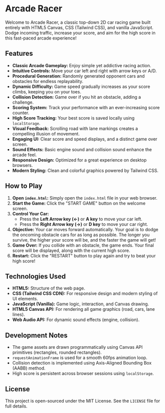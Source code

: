 # Arcade Racer

Welcome to Arcade Racer, a classic top-down 2D car racing game built entirely with HTML5 Canvas, CSS (Tailwind CSS), and vanilla JavaScript. Dodge incoming traffic, increase your score, and aim for the high score in this fast-paced arcade experience!

## Features

-   **Classic Arcade Gameplay:** Enjoy simple yet addictive racing action.
-   **Intuitive Controls:** Move your car left and right with arrow keys or A/D.
-   **Procedural Generation:** Randomly generated opponent cars and obstacles for endless replayability.
-   **Dynamic Difficulty:** Game speed gradually increases as your score climbs, keeping you on your toes.
-   **Collision Detection:** Game over if you hit an obstacle, adding a challenge.
-   **Scoring System:** Track your performance with an ever-increasing score counter.
-   **High Score Tracking:** Your best score is saved locally using `localStorage`.
-   **Visual Feedback:** Scrolling road with lane markings creates a compelling illusion of movement.
-   **Engaging UI:** Clear score and speed displays, and a distinct game over screen.
-   **Sound Effects:** Basic engine sound and collision sound enhance the arcade feel.
-   **Responsive Design:** Optimized for a great experience on desktop browsers.
-   **Modern Styling:** Clean and colorful graphics powered by Tailwind CSS.

## How to Play

1.  **Open `index.html`:** Simply open the `index.html` file in your web browser.
2.  **Start the Game:** Click the "START GAME" button on the welcome screen.
3.  **Control Your Car:**
    *   Press the **Left Arrow key (←)** or **A key** to move your car left.
    *   Press the **Right Arrow key (→)** or **D key** to move your car right.
4.  **Objective:** Your car moves forward automatically. Your goal is to dodge the oncoming obstacle cars for as long as possible. The longer you survive, the higher your score will be, and the faster the game will get!
5.  **Game Over:** If you collide with an obstacle, the game ends. Your final score will be displayed, along with the current high score.
6.  **Restart:** Click the "RESTART" button to play again and try to beat your high score!

## Technologies Used

*   **HTML5:** Structure of the web page.
*   **CSS (Tailwind CSS CDN):** For responsive design and modern styling of UI elements.
*   **JavaScript (Vanilla):** Game logic, interaction, and Canvas drawing.
*   **HTML5 Canvas API:** For rendering all game graphics (road, cars, lane lines).
*   **Web Audio API:** For dynamic sound effects (engine, collision).

## Development Notes

*   The game assets are drawn programmatically using Canvas API primitives (rectangles, rounded rectangles).
*   `requestAnimationFrame` is used for a smooth 60fps animation loop.
*   Collision detection is implemented using Axis-Aligned Bounding Box (AABB) method.
*   High score is persistent across browser sessions using `localStorage`.

## License

This project is open-sourced under the MIT License. See the `LICENSE` file for full details.
